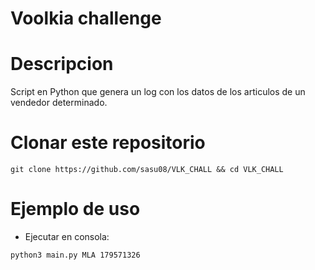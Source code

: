 # Voolkia challenge

# Descripcion
Script en Python que genera un log con los datos de los articulos de un vendedor determinado.


# Clonar este repositorio

```
git clone https://github.com/sasu08/VLK_CHALL && cd VLK_CHALL
```

# Ejemplo de uso

- Ejecutar en consola:
```
python3 main.py MLA 179571326
```

